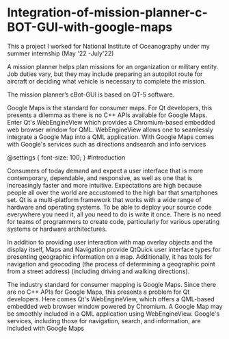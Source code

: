 # Integration-of-mission-planner-c-BOT-GUI-with-google-maps
This a project I worked for National Institute of Oceanography under my summer internship (May '22 -July'22)

A mission planner helps plan missions for an organization or military entity. Job duties vary, but they may include preparing an autopilot route for aircraft or deciding what vehicle is necessary to complete the mission.

The mission planner’s cBot-GUI is based on QT-5 software.

Google Maps is the standard for consumer maps.  For Qt developers, this presents a dilemma as there is no C++ APIs available for Google Maps.  Enter Qt's WebEngineView which provides a Chromium-based embedded web browser window for QML. WebEngineView allows one to seamlessly integrate a Google Map into a QML application.  With Google Maps comes with Google's services such as directions andsearch and info services

@settings {
  font-size: 100;
}
#Introduction

Consumers of today demand and expect a user interface that is more contemporary, dependable, and responsive, as well as one that is increasingly faster and more intuitive. Expectations are high because people all over the world are accustomed to the high bar that smartphones set. Qt is a multi-platform framework that works with a wide range of hardware and operating systems. To be able to deploy your source code everywhere you need it, all you need to do is write it once. There is no need for teams of programmers to create code, particularly for various operating systems or hardware architectures.

In addition to providing user interaction with map overlay objects and the display itself, Maps and Navigation provide QtQuick user interface types for presenting geographic information on a map. Additionally, it has tools for navigation and geocoding (the process of determining a geographic point from a street address) (including driving and walking directions).

The industry standard for consumer mapping is Google Maps. Since there are no C++ APIs for Google Maps, this presents a problem for Qt developers. Here comes Qt's WebEngineView, which offers a QML-based embedded web browser window powered by Chromium. A Google Map may be smoothly included in a QML application using WebEngineView. Google's services, including those for navigation, search, and information, are included with Google Maps

